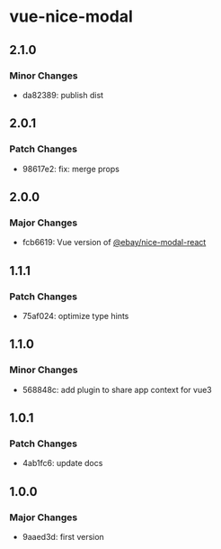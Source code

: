 # vue-nice-modal

## 2.1.0

### Minor Changes

- da82389: publish dist

## 2.0.1

### Patch Changes

- 98617e2: fix: merge props

## 2.0.0

### Major Changes

- fcb6619: Vue version of [@ebay/nice-modal-react](https://github.com/eBay/nice-modal-react)

## 1.1.1

### Patch Changes

- 75af024: optimize type hints

## 1.1.0

### Minor Changes

- 568848c: add plugin to share app context for vue3

## 1.0.1

### Patch Changes

- 4ab1fc6: update docs

## 1.0.0

### Major Changes

- 9aaed3d: first version
